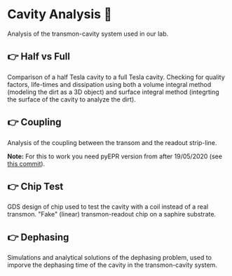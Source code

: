 # Cavity Analysis 🏮

Analysis of the transmon-cavity system used in our lab.

## 👉 Half vs Full

Comparison of a half Tesla cavity to a full Tesla cavity. Checking for quality
factors, life-times and dissipation using both a volume integral method
(modeling the dirt as a 3D object) and surface integral method (integrting the
surface of the cavity to analyze the dirt).

## 👉 Coupling

Analysis of the coupling between the transom and the readout strip-line.

**Note:** For this to work you need pyEPR version from after 19/05/2020 (see [this commit](https://github.com/zlatko-minev/pyEPR/commit/29ee909e1fa2c0ddd879afac4ca90123098b8baf)).

## 👉 Chip Test

GDS design of chip used to test the cavity with a coil instead of a real transmon. "Fake" (linear) transmon-readout chip on a saphire substrate.

## 👉 Dephasing

Simulations and analytical solutions of the dephasing problem, used to imporve the dephasing time of the cavity in the transmon-cavity system.
